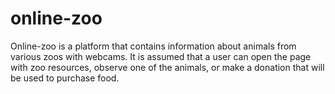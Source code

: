 # online-zoo
Online-zoo is a platform that contains information about animals from various zoos with webcams. It is assumed that a user can open the page with zoo resources, observe one of the animals, or make a donation that will be used to purchase food.

